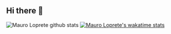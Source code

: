 ## Hi there 👋

![Mauro Loprete github stats](https://github-readme-stats.vercel.app/api?username=mauroloprete&count_private=true&show_icons=true&theme=vue-dark)
[![Mauro Loprete's wakatime stats](https://github-readme-stats.vercel.app/api/wakatime?username=mauroloprete)](https://github.com/anuraghazra/github-readme-stats)

